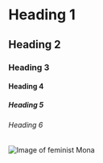 # Heading 1
## Heading 2
### Heading 3
#### Heading 4
##### Heading 5
###### Heading 6
![Image of feminist Mona](https://octodex.github.com/images/mona-the-rivetertocat.png)
